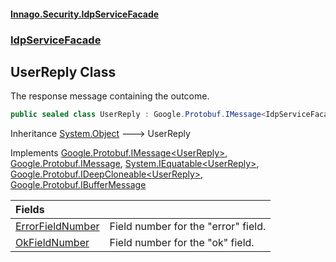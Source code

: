 #### [Innago\.Security\.IdpServiceFacade](../../index.md 'index')
### [IdpServiceFacade](../index.md 'IdpServiceFacade')

## UserReply Class

The response message containing the outcome\.

```csharp
public sealed class UserReply : Google.Protobuf.IMessage<IdpServiceFacade.UserReply>, Google.Protobuf.IMessage, System.IEquatable<IdpServiceFacade.UserReply>, Google.Protobuf.IDeepCloneable<IdpServiceFacade.UserReply>, Google.Protobuf.IBufferMessage
```

Inheritance [System\.Object](https://learn.microsoft.com/en-us/dotnet/api/system.object 'System\.Object') &#129106; UserReply

Implements [Google\.Protobuf\.IMessage&lt;](https://learn.microsoft.com/en-us/dotnet/api/google.protobuf.imessage-1 'Google\.Protobuf\.IMessage\`1')[UserReply](index.md 'IdpServiceFacade\.UserReply')[&gt;](https://learn.microsoft.com/en-us/dotnet/api/google.protobuf.imessage-1 'Google\.Protobuf\.IMessage\`1'), [Google\.Protobuf\.IMessage](https://learn.microsoft.com/en-us/dotnet/api/google.protobuf.imessage 'Google\.Protobuf\.IMessage'), [System\.IEquatable&lt;](https://learn.microsoft.com/en-us/dotnet/api/system.iequatable-1 'System\.IEquatable\`1')[UserReply](index.md 'IdpServiceFacade\.UserReply')[&gt;](https://learn.microsoft.com/en-us/dotnet/api/system.iequatable-1 'System\.IEquatable\`1'), [Google\.Protobuf\.IDeepCloneable&lt;](https://learn.microsoft.com/en-us/dotnet/api/google.protobuf.ideepcloneable-1 'Google\.Protobuf\.IDeepCloneable\`1')[UserReply](index.md 'IdpServiceFacade\.UserReply')[&gt;](https://learn.microsoft.com/en-us/dotnet/api/google.protobuf.ideepcloneable-1 'Google\.Protobuf\.IDeepCloneable\`1'), [Google\.Protobuf\.IBufferMessage](https://learn.microsoft.com/en-us/dotnet/api/google.protobuf.ibuffermessage 'Google\.Protobuf\.IBufferMessage')

| Fields | |
| :--- | :--- |
| [ErrorFieldNumber](ErrorFieldNumber.md 'IdpServiceFacade\.UserReply\.ErrorFieldNumber') | Field number for the "error" field\. |
| [OkFieldNumber](OkFieldNumber.md 'IdpServiceFacade\.UserReply\.OkFieldNumber') | Field number for the "ok" field\. |
